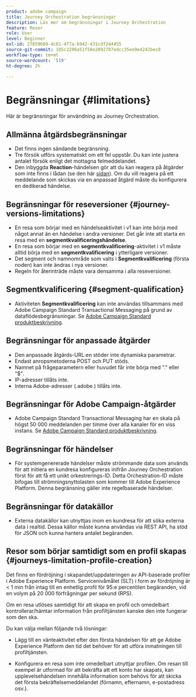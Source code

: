```yaml
---
product: adobe campaign
title: Journey Orchestration begränsningar
description: Läs mer om begränsningar i Journey Orchestration
feature: Resor
role: User
level: Beginner
exl-id: 27859689-dc61-4f7a-b942-431cdf244455
source-git-commit: 185c2296a51f58e2092787edcc35ee9e4242bec8
workflow-type: tm+mt
source-wordcount: '519'
ht-degree: 2%

---
```


# Begränsningar {#limitations}

Här är begränsningar för användning av Journey Orchestration.

## Allmänna åtgärdsbegränsningar

* Det finns ingen sändande begränsning. 
* Tre försök utförs systematiskt om ett fel uppstår. Du kan inte justera antalet försök enligt det mottagna felmeddelandet. 
* Den inbyggda **Reaction**-händelsen gör att du kan reagera på åtgärder som inte finns i lådan (se den här [sidan](../building-journeys/reaction-events.md)). Om du vill reagera på ett meddelande som skickas via en anpassad åtgärd måste du konfigurera en dedikerad händelse. 

## Begränsningar för reseversioner {#journey-versions-limitations}

* En resa som börjar med en händelseaktivitet i v1 kan inte börja med något annat än en händelse i andra versioner. Det går inte att starta en resa med en **segmentkvalificeringshändelse**.
* En resa som börjar med en **segmentkvalificering**-aktivitet i v1 måste alltid börja med en **segmentkvalificering** i ytterligare versioner.
* Det segment och namnområde som valts i **Segmentkvalificering** (första noden) kan inte ändras i nya versioner.
* Regeln för återinträde måste vara densamma i alla reseversioner.

## Segmentkvalificering {#segment-qualification}

* Aktiviteten **Segmentkvalificering** kan inte användas tillsammans med Adobe Campaign Standard Transactional Messaging på grund av dataflödesbegränsningar. Se [Adobe Campaign Standard produktbeskrivning](https://helpx.adobe.com/se/legal/product-descriptions/campaign-standard.html). 
 

## Begränsningar för anpassade åtgärder

* Den anpassade åtgärds-URL:en stöder inte dynamiska parametrar. 
* Endast anropsmetoderna POST och PUT stöds. 
* Namnet på frågeparametern eller huvudet får inte börja med &quot;.&quot; eller &quot;$&quot;. 
* IP-adresser tillåts inte. 
* Interna Adobe-adresser (.adobe.) tillåts inte.
 

## Begränsningar för Adobe Campaign-åtgärder

* Adobe Campaign Standard Transactional Messaging har en skala på högst 50 000 meddelanden per timme över alla kanaler för en viss instans. Se [Adobe Campaign Standard produktbeskrivning](https://helpx.adobe.com/legal/product-descriptions/campaign-standard.html). 
 

## Begränsningar för händelser

* För systemgenererade händelser måste strömmande data som används för att initiera en kundresa konfigureras inifrån Journey Orchestration först för att få ett unikt orkestrerings-ID. Detta Orchestration-ID måste bifogas till strömningsnyttolasten som kommer till Adobe Experience Platform. Denna begränsning gäller inte regelbaserade händelser.
 

## Begränsningar för datakällor

* Externa datakällor kan utnyttjas inom en kundresa för att söka externa data i realtid. Dessa källor måste kunna användas via REST API, ha stöd för JSON och kunna hantera antalet begäranden.

## Resor som börjar samtidigt som en profil skapas {#journeys-limitation-profile-creation}

Det finns en fördröjning i skapandet/uppdateringen av API-baserade profiler i Adobe Experience Platform. Servicenivåmålet (SLT) i form av fördröjning är &lt; 1 min från intag till en enhetlig profil för 95:e percentilen begäranden, vid en volym på 20 000 förfrågningar per sekund (RPS).

Om en resa utlöses samtidigt för att skapa en profil och omedelbart kontrollerar/hämtar information från profiltjänsten kanske den inte fungerar som den ska.

Du kan välja mellan följande två lösningar:

* Lägg till en vänteaktivitet efter den första händelsen för att ge Adobe Experience Platform den tid det behöver för att utföra inmatningen till profiltjänsten.

* Konfigurera en resa som inte omedelbart utnyttjar profilen. Om resan till exempel är utformad för att bekräfta att ett konto har skapats, kan upplevelsehändelsen innehålla information som behövs för att skicka det första bekräftelsemeddelandet (förnamn, efternamn, e-postadress osv.).
